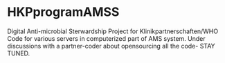 # HKPprogramAMSS
Digital Anti-microbial Sterwardship Project for Klinikpartnerschaften/WHO
Code for various servers in computerized part of AMS system. Under discussions with a partner-coder about opensourcing all the code- STAY TUNED. 
